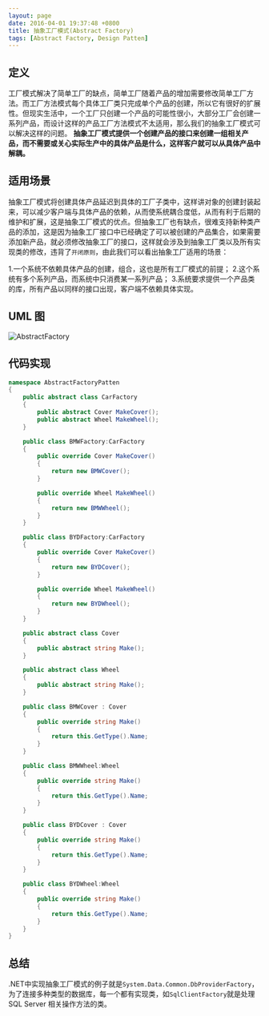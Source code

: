 ```yaml
---
layout: page
date: 2016-04-01 19:37:48 +0800 
title: 抽象工厂模式(Abstract Factory)
tags: [Abstract Factory, Design Patten]
---
```


## 定义

工厂模式解决了简单工厂的缺点，简单工厂随着产品的增加需要修改简单工厂方法。而工厂方法模式每个具体工厂类只完成单个产品的创建，所以它有很好的扩展性。但现实生活中，一个工厂只创建一个产品的可能性很小，大部分工厂会创建一系列产品，而设计这样的产品工厂方法模式不太适用，那么我们的抽象工厂模式可以解决这样的问题。
**抽象工厂模式提供一个创建产品的接口来创建一组相关产品，而不需要或关心实际生产中的具体产品是什么，这样客户就可以从具体产品中解耦。**

## 适用场景

抽象工厂模式将创建具体产品延迟到具体的工厂子类中，这样讲对象的创建封装起来，可以减少客户端与具体产品的依赖，从而使系统耦合度低，从而有利于后期的维护和扩展，这是抽象工厂模式的优点。但抽象工厂也有缺点，很难支持新种类产品的添加，这是因为抽象工厂接口中已经确定了可以被创建的产品集合，如果需要添加新产品，就必须修改抽象工厂的接口，这样就会涉及到抽象工厂类以及所有实现类的修改，违背了`开闭原则`，由此我们可以看出抽象工厂适用的场景：

1.一个系统不依赖具体产品的创建，组合，这也是所有工厂模式的前提；
2.这个系统有多个系列产品，而系统中只消费某一系列产品；
3.系统要求提供一个产品类的库，所有产品以同样的接口出现，客户端不依赖具体实现。

## UML 图

![AbstractFactory](http://www.plantuml.com/plantuml/svg/SoWkIImgAStDuKfCAYufIamkKKZEIImkLd1EB783ylABAgkvgc5ojSxvPQb52hw9sQbWbeOcabnuHcfg3bWEp0BArN8XJB6fqTLryWs7yj0b8brW4bpe3W5RXEm689MPbmws26G7kdgmvVZKWms4EWVCHXA9T868W0s1gW6p8I9GDH0HBeHtzFJiO8PPFUsO_NJtBWn9i1wuPAGBGX9cAIv959rSpZcPgNabG1b425gzsD3yVCeAX1JOE0nHi3amKOVKl1HWh0C0)

## 代码实现

```csharp
namespace AbstractFactoryPatten
{
    public abstract class CarFactory
    {
        public abstract Cover MakeCover();
        public abstract Wheel MakeWheel();
    }

    public class BMWFactory:CarFactory
    {
        public override Cover MakeCover()
        {
            return new BMWCover();
        }

        public override Wheel MakeWheel()
        {
            return new BMWWheel();
        }
    }

    public class BYDFactory:CarFactory
    {
        public override Cover MakeCover()
        {
            return new BYDCover();
        }

        public override Wheel MakeWheel()
        {
            return new BYDWheel();
        }
    }

    public abstract class Cover
    {
        public abstract string Make();
    }

    public abstract class Wheel
    {
        public abstract string Make();
    }

    public class BMWCover : Cover
    {
        public override string Make()
        {
            return this.GetType().Name;
        }
    }

    public class BMWWheel:Wheel
    {
        public override string Make()
        {
            return this.GetType().Name;
        }
    }

    public class BYDCover : Cover
    {
        public override string Make()
        {
            return this.GetType().Name;
        }
    }

    public class BYDWheel:Wheel
    {
        public override string Make()
        {
            return this.GetType().Name;
        }
    }
}

```

## 总结

.NET中实现抽象工厂模式的例子就是`System.Data.Common.DbProviderFactory`，为了连接多种类型的数据库，每一个都有实现类，如`SqlClientFactory`就是处理 SQL Server 相关操作方法的类。
